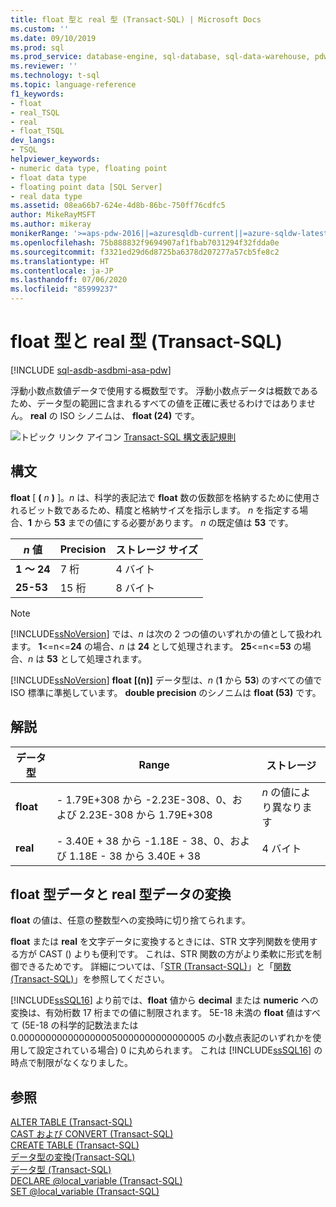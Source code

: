```yaml
---
title: float 型と real 型 (Transact-SQL) | Microsoft Docs
ms.custom: ''
ms.date: 09/10/2019
ms.prod: sql
ms.prod_service: database-engine, sql-database, sql-data-warehouse, pdw
ms.reviewer: ''
ms.technology: t-sql
ms.topic: language-reference
f1_keywords:
- float
- real_TSQL
- real
- float_TSQL
dev_langs:
- TSQL
helpviewer_keywords:
- numeric data type, floating point
- float data type
- floating point data [SQL Server]
- real data type
ms.assetid: 08ea66b7-624e-4d8b-86bc-750ff76cdfc5
author: MikeRayMSFT
ms.author: mikeray
monikerRange: '>=aps-pdw-2016||=azuresqldb-current||=azure-sqldw-latest||>=sql-server-2016||=sqlallproducts-allversions||>=sql-server-linux-2017||=azuresqldb-mi-current'
ms.openlocfilehash: 75b888832f9694907af1fbab7031294f32fdda0e
ms.sourcegitcommit: f3321ed29d6d8725ba6378d207277a57cb5fe8c2
ms.translationtype: HT
ms.contentlocale: ja-JP
ms.lasthandoff: 07/06/2020
ms.locfileid: "85999237"
---
```

# <a name="float-and-real-transact-sql"></a>float 型と real 型 (Transact-SQL)
[!INCLUDE [sql-asdb-asdbmi-asa-pdw](../../includes/applies-to-version/sql-asdb-asdbmi-asa-pdw.md)]

浮動小数点数値データで使用する概数型です。 浮動小数点データは概数であるため、データ型の範囲に含まれるすべての値を正確に表せるわけではありません。 **real** の ISO シノニムは、 **float (24)** です。
  
![トピック リンク アイコン](../../database-engine/configure-windows/media/topic-link.gif "トピック リンク アイコン") [Transact-SQL 構文表記規則](../../t-sql/language-elements/transact-sql-syntax-conventions-transact-sql.md)
  
## <a name="syntax"></a>構文  
**float** [ **(** _n_ **)** ]。*n* は、科学的表記法で **float** 数の仮数部を格納するために使用されるビット数であるため、精度と格納サイズを指示します。 *n* を指定する場合、**1** から **53** までの値にする必要があります。 *n* の既定値は **53** です。
  
|*n* 値|Precision|ストレージ サイズ|  
|---|---|---|
|**1 ～ 24**|7 桁|4 バイト|  
|**25-53**|15 桁|8 バイト|  
  
> [!NOTE]  
>  [!INCLUDE[ssNoVersion](../../includes/ssnoversion-md.md)] では、*n* は次の 2 つの値のいずれかの値として扱われます。 **1**<=n<=**24** の場合、*n* は **24** として処理されます。 **25**<=n<=**53** の場合、*n* は **53** として処理されます。  
  
[!INCLUDE[ssNoVersion](../../includes/ssnoversion-md.md)] **float** **[(n)]** データ型は、*n* (**1** から **53**) のすべての値で ISO 標準に準拠しています。 **double precision** のシノニムは **float (53)** です。
  
## <a name="remarks"></a>解説  
  
|データ型|Range|ストレージ|  
|---|---|---|
|**float**|- 1.79E+308 から -2.23E-308、0、および 2.23E-308 から 1.79E+308|*n* の値により異なります|  
|**real**|- 3.40E + 38 から -1.18E - 38、0、および 1.18E - 38 から 3.40E + 38|4 バイト|  
  
##  <a name="converting-float-and-real-data"></a>float 型データと real 型データの変換  
**float** の値は、任意の整数型への変換時に切り捨てられます。
  
**float** または **real** を文字データに変換するときには、STR 文字列関数を使用する方が CAST () よりも便利です。 これは、STR 関数の方がより柔軟に形式を制御できるためです。 詳細については、「[STR &#40;Transact-SQL&#41;](../../t-sql/functions/str-transact-sql.md)」と「[関数 &#40;Transact-SQL&#41;](../../t-sql/functions/functions.md)」を参照してください。
  
[!INCLUDE[ssSQL16](../../includes/sssql16-md.md)] より前では、**float** 値から **decimal** または **numeric** への変換は、有効桁数 17 桁までの値に制限されます。 5E-18 未満の **float** 値はすべて (5E-18 の科学的記数法または 0.0000000000000000050000000000000005 の小数点表記のいずれかを使用して設定されている場合) 0 に丸められます。 これは [!INCLUDE[ssSQL16](../../includes/sssql16-md.md)] の時点で制限がなくなりました。
  
## <a name="see-also"></a>参照
[ALTER TABLE &#40;Transact-SQL&#41;](../../t-sql/statements/alter-table-transact-sql.md)  
[CAST および CONVERT &#40;Transact-SQL&#41;](../../t-sql/functions/cast-and-convert-transact-sql.md)  
[CREATE TABLE &#40;Transact-SQL&#41;](../../t-sql/statements/create-table-transact-sql.md)  
[データ型の変換&#40;Transact-SQL&#41;](../../t-sql/data-types/data-type-conversion-database-engine.md)  
[データ型 &#40;Transact-SQL&#41;](../../t-sql/data-types/data-types-transact-sql.md)  
[DECLARE @local_variable &#40;Transact-SQL&#41;](../../t-sql/language-elements/declare-local-variable-transact-sql.md)  
[SET @local_variable &#40;Transact-SQL&#41;](../../t-sql/language-elements/set-local-variable-transact-sql.md)
  
  
